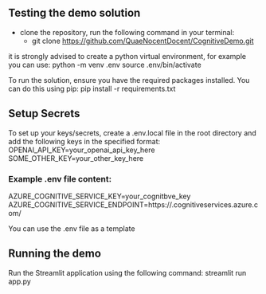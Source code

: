 ## Testing the demo solution

- clone the repository, run the following command in your terminal:
  - git clone https://github.com/QuaeNocentDocent/CognitiveDemo.git

it is strongly advised to create a python virtual environment, for example you can use: python -m venv .env
source .env/bin/activate

To run the solution, ensure you have the required packages installed. You can do this using pip:
pip install -r requirements.txt

## Setup Secrets 
To set up your keys/secrets, create a .env.local file in the root directory and add the following keys in the specified format:
OPENAI_API_KEY=your_openai_api_key_here
SOME_OTHER_KEY=your_other_key_here

### Example .env file content:
AZURE_COGNITIVE_SERVICE_KEY=your_cognitbve_key
AZURE_COGNITIVE_SERVICE_ENDPOINT=https://<yourname>.cognitiveservices.azure.com/

You can use the .env file as a template

## Running the demo
Run the Streamlit application using the following command:
streamlit run app.py
